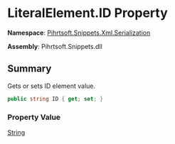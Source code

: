 # LiteralElement\.ID Property

**Namespace**: [Pihrtsoft.Snippets.Xml.Serialization](../../README.md)

**Assembly**: Pihrtsoft\.Snippets\.dll

## Summary

Gets or sets ID element value\.

```csharp
public string ID { get; set; }
```

### Property Value

[String](https://docs.microsoft.com/en-us/dotnet/api/system.string)

